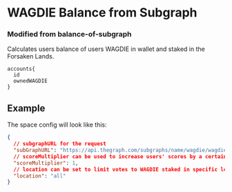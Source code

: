 # WAGDIE Balance from Subgraph
### Modified from balance-of-subgraph

Calculates users balance of users WAGDIE in wallet and staked in the Forsaken Lands. 

```
accounts{
  id
  ownedWAGDIE
}
```


## Example

The space config will look like this:

```JSON
{
  // subgraphURL for the request
  "subGraphURL": "https://api.thegraph.com/subgraphs/name/wagdie/wagdieworld-mainnet",
  // scoreMultiplier can be used to increase users' scores by a certain magnitude
  "scoreMultiplier": 1,
  // location can be set to limit votes to WAGDIE staked in specific location. Use Location ID as string or "all" for all locations.
  "location": "all"
}
```
